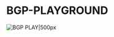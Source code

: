# BGP-PLAYGROUND

![BGP PLAY|500px](https://github.com/joaoceron/BGP-PLAYGROUND/blob/master/assets/bgpplay.gif)
